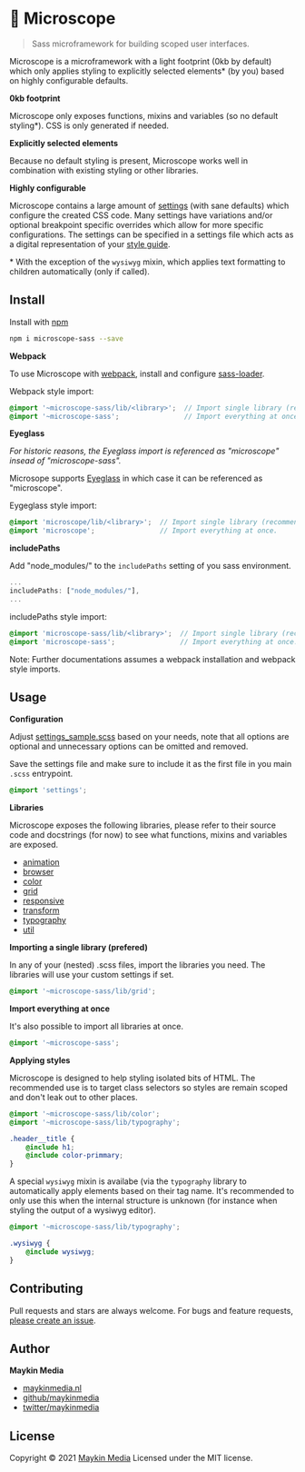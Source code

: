 # :microscope: Microscope

> Sass microframework for building scoped user interfaces.

Microscope is a microframework with a light footprint (0kb by default) which only applies styling to explicitly selected
elements* (by you) based on highly configurable defaults.

**0kb footprint**

Microscope only exposes functions, mixins and variables (so no default styling*). CSS is only generated if needed.

**Explicitly selected elements**

Because no default styling is present, Microscope works well in combination with existing styling or other libraries.

**Highly configurable**

Microscope contains a large amount of [settings](https://github.com/maykinmedia/microscope-sass/blob/master/_settings-sample.scss)
(with sane defaults) which configure the created CSS code. Many settings have variations and/or optional breakpoint
specific overrides which allow for more specific configurations. The settings can be specified in a settings file which
acts as a digital representation of your [style guide](https://en.wikipedia.org/wiki/Style_guide).

\* With the exception of the `wysiwyg` mixin, which applies text formatting to children automatically (only if called).

## Install

Install with [npm](https://www.npmjs.com/)

```sh
npm i microscope-sass --save
```

**Webpack**

To use Microscope with [webpack](https://webpack.js.org/), install and configure
[sass-loader](https://webpack.js.org/loaders/sass-loader/).

Webpack style import:

```scss
@import '~microscope-sass/lib/<library>';  // Import single library (recommended).
@import '~microscope-sass';                // Import everything at once.
```

**Eyeglass**

_For historic reasons, the Eyeglass import is referenced as "microscope" insead of "microscope-sass"._

Microsope supports [Eyeglass](https://www.npmjs.com/package/eyeglass) in which case it can be referenced as "microscope".

Eygeglass style import:

```scss
@import 'microscope/lib/<library>';  // Import single library (recommended).
@import 'microscope';                // Import everything at once.
```

**includePaths**

Add "node_modules/" to the `includePaths` setting of you sass environment.

```js
...
includePaths: ["node_modules/"],
...
```

includePaths style import:

```scss
@import 'microscope-sass/lib/<library>';  // Import single library (recommended).
@import 'microscope-sass';                // Import everything at once.
```

Note: Further documentations assumes a webpack installation and webpack style imports.

## Usage

**Configuration**

Adjust [settings_sample.scss](https://github.com/maykinmedia/microscope-sass/blob/master/_settings-sample.scss) based on
your needs, note that all options are optional and unnecessary options can be omitted and removed.

Save the settings file and make sure to include it as the first file in you main `.scss` entrypoint.

```scss
@import 'settings';
```

**Libraries**

Microscope exposes the following libraries, please refer to their source code and docstrings (for now) to see what
functions, mixins and variables are exposed.

- [animation](https://github.com/maykinmedia/microscope-sass/blob/master/lib/_animation.scss)
- [browser](https://github.com/maykinmedia/microscope-sass/blob/master/lib/_browser.scss)
- [color](https://github.com/maykinmedia/microscope-sass/blob/master/lib/_color.scss)
- [grid](https://github.com/maykinmedia/microscope-sass/blob/master/lib/_grid.scss)
- [responsive](https://github.com/maykinmedia/microscope-sass/blob/master/lib/_responsive.scss)
- [transform](https://github.com/maykinmedia/microscope-sass/blob/master/lib/_transform.scss)
- [typography](https://github.com/maykinmedia/microscope-sass/blob/master/lib/_typography.scss)
- [util](https://github.com/maykinmedia/microscope-sass/blob/master/lib/_util.scss)

**Importing a single library (prefered)**

In any of your (nested) .scss files, import the libraries you need. The libraries will use your
custom settings if set.

```scss
@import '~microscope-sass/lib/grid';
```

**Import everything at once**

It's also possible to import all libraries at once.

```scss
@import '~microscope-sass';
```

**Applying styles**

Microscope is designed to help styling isolated bits of HTML. The recommended use is to target class
selectors so styles are remain scoped and don't leak out to other places.

```scss
@import '~microscope-sass/lib/color';
@import '~microscope-sass/lib/typography';

.header__title {
    @include h1;
    @include color-primmary;
}
```

A special `wysiwyg` mixin is availabe (via the `typography` library to automatically apply elements
based on their tag name. It's recommended to only use this when the internal structure is unknown
(for instance when styling the output of a wysiwyg editor).


```scss
@import '~microscope-sass/lib/typography';

.wysiwyg {
    @include wysiwyg;
}
```

## Contributing

Pull requests and stars are always welcome. For bugs and feature requests, [please create an issue](https://github.com/maykinmedia/microscope-sass/issues).

## Author

**Maykin Media**

* [maykinmedia.nl](https://www.maykinmedia.nl/)
* [github/maykinmedia](https://github.com/maykinmedia)
* [twitter/maykinmedia](http://twitter.com/maykinmedia)

## License

Copyright © 2021 [Maykin Media](https://www.maykinmedia.nl/)
Licensed under the MIT license.
